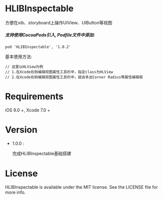 # HLIBInspectable
方便在xib、storyboard上操作UIView、UIButton等视图

##### 支持使用CocoaPods引入, Podfile文件中添加:

``` objc
pod 'HLIBInspectable', '1.0.2'
```

基本使用方法:<p>

``` objc
// 这里以HLView为例
// 1.在Xcode右侧编辑视图属性工具栏中，指定class为HLView
// 2.在Xcode右侧编辑视图属性工具栏中，就会多出Corner Radius等属性编辑框
```

# Requirements

iOS 9.0 +, Xcode 7.0 +

# Version
    
* 1.0.0 :

  完成HLIBInspectable基础搭建

# License
HLIBInspectable is available under the MIT license. See the LICENSE file for more info.
